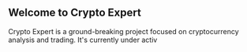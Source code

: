 ## Welcome to Crypto Expert
Crypto Expert is a ground-breaking project focused on cryptocurrency analysis and trading. It's currently under activ